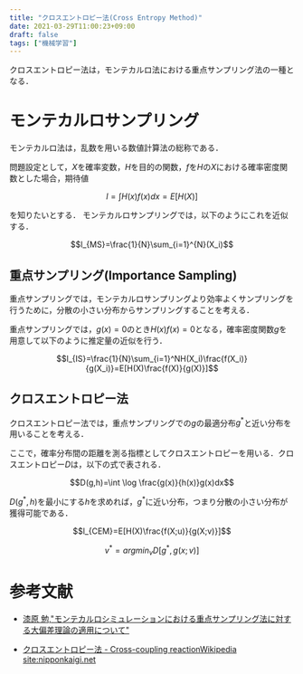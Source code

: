 ```yaml
---
title: "クロスエントロピー法(Cross Entropy Method)"
date: 2021-03-29T11:00:23+09:00
draft: false
tags: ["機械学習"] 
---
```

<!--more-->
クロスエントロピー法は，モンテカルロ法における重点サンプリング法の一種となる．

# モンテカルロサンプリング
モンテカルロ法は，乱数を用いる数値計算法の総称である．

問題設定として，$X$を確率変数，$H$を目的の関数，$f$を$H$の$X$における確率密度関数とした場合，期待値

$$l=\int H(x)f(x)dx = E[H(X)]$$

を知りたいとする．
モンテカルロサンプリングでは，以下のようにこれを近似する．

$$l_{MS}=\frac{1}{N}\sum_{i=1}^{N}(X_i)$$

## 重点サンプリング(Importance Sampling)
重点サンプリングでは，モンテカルロサンプリングより効率よくサンプリングを行うために，分散の小さい分布からサンプリングすることを考える．

重点サンプリングでは，$g(x)=0$のとき$H(x)f(x)=0$となる，確率密度関数$g$を用意して以下のように推定量の近似を行う．

$$l_{IS}=\frac{1}{N}\sum_{i=1}^NH(X_i)\frac{f(X_i)}{g(X_i)}=E[H(X)\frac{f(X)}{g(X)}]$$

## クロスエントロピー法
クロスエントロピー法では，重点サンプリングでの$g$の最適分布$g^*$と近い分布を用いることを考える．

ここで，確率分布間の距離を測る指標としてクロスエントロピーを用いる．クロスエントロピー$D$は，以下の式で表される．

$$D(g,h)=\int \log \frac{g(x)}{h(x)}g(x)dx$$

$D(g^\ast,h)$を最小にする$h$を求めれば，$g^\ast$に近い分布，つまり分散の小さい分布が獲得可能である．

$$l_{CEM}=E[H(X)\frac{f(X;u)}{g(X;v)}]$$

$$v^{\ast}=arg min_v D[g^{\ast},g(x;v)]$$

# 参考文献
- [漆原 勉,"モンテカルロシミュレーションにおける重点サンプリング法に対する大偏差理論の適用について"](https://sci-tech.ksc.kwansei.ac.jp/~chiyonobu/gseminar/urushihara.pdf)

- [クロスエントロピー法 - Cross-coupling reactionWikipedia  site:nipponkaigi.net](https://nipponkaigi.net/wiki/Cross-entropy_method)

